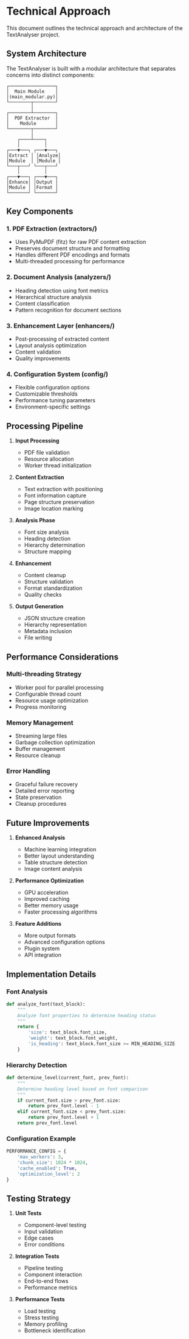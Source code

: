 # Technical Approach

This document outlines the technical approach and architecture of the TextAnalyser project.

## System Architecture

The TextAnalyser is built with a modular architecture that separates concerns into distinct components:

```
┌─────────────────┐
│  Main Module    │
│(main_modular.py)│
└────────┬────────┘
         │
┌────────┴────────┐
│  PDF Extractor  │
│    Module       │
└────────┬────────┘
         │
    ┌────┴────┐
    │         │
┌───▼───┐ ┌───▼───┐
│Extract │ │Analyze│
│Module  │ │Module │
└───┬───┘ └───┬───┘
    │         │
┌───▼───┐ ┌───▼───┐
│Enhance│ │Output │
│Module │ │Format │
└───────┘ └───────┘
```

## Key Components

### 1. PDF Extraction (extractors/)
- Uses PyMuPDF (fitz) for raw PDF content extraction
- Preserves document structure and formatting
- Handles different PDF encodings and formats
- Multi-threaded processing for performance

### 2. Document Analysis (analyzers/)
- Heading detection using font metrics
- Hierarchical structure analysis
- Content classification
- Pattern recognition for document sections

### 3. Enhancement Layer (enhancers/)
- Post-processing of extracted content
- Layout analysis optimization
- Content validation
- Quality improvements

### 4. Configuration System (config/)
- Flexible configuration options
- Customizable thresholds
- Performance tuning parameters
- Environment-specific settings

## Processing Pipeline

1. **Input Processing**
   - PDF file validation
   - Resource allocation
   - Worker thread initialization

2. **Content Extraction**
   - Text extraction with positioning
   - Font information capture
   - Page structure preservation
   - Image location marking

3. **Analysis Phase**
   - Font size analysis
   - Heading detection
   - Hierarchy determination
   - Structure mapping

4. **Enhancement**
   - Content cleanup
   - Structure validation
   - Format standardization
   - Quality checks

5. **Output Generation**
   - JSON structure creation
   - Hierarchy representation
   - Metadata inclusion
   - File writing

## Performance Considerations

### Multi-threading Strategy
- Worker pool for parallel processing
- Configurable thread count
- Resource usage optimization
- Progress monitoring

### Memory Management
- Streaming large files
- Garbage collection optimization
- Buffer management
- Resource cleanup

### Error Handling
- Graceful failure recovery
- Detailed error reporting
- State preservation
- Cleanup procedures

## Future Improvements

1. **Enhanced Analysis**
   - Machine learning integration
   - Better layout understanding
   - Table structure detection
   - Image content analysis

2. **Performance Optimization**
   - GPU acceleration
   - Improved caching
   - Better memory usage
   - Faster processing algorithms

3. **Feature Additions**
   - More output formats
   - Advanced configuration options
   - Plugin system
   - API integration

## Implementation Details

### Font Analysis
```python
def analyze_font(text_block):
    """
    Analyze font properties to determine heading status
    """
    return {
        'size': text_block.font_size,
        'weight': text_block.font_weight,
        'is_heading': text_block.font_size >= MIN_HEADING_SIZE
    }
```

### Hierarchy Detection
```python
def determine_level(current_font, prev_font):
    """
    Determine heading level based on font comparison
    """
    if current_font.size > prev_font.size:
        return prev_font.level - 1
    elif current_font.size < prev_font.size:
        return prev_font.level + 1
    return prev_font.level
```

### Configuration Example
```python
PERFORMANCE_CONFIG = {
    'max_workers': 3,
    'chunk_size': 1024 * 1024,
    'cache_enabled': True,
    'optimization_level': 2
}
```

## Testing Strategy

1. **Unit Tests**
   - Component-level testing
   - Input validation
   - Edge cases
   - Error conditions

2. **Integration Tests**
   - Pipeline testing
   - Component interaction
   - End-to-end flows
   - Performance metrics

3. **Performance Tests**
   - Load testing
   - Stress testing
   - Memory profiling
   - Bottleneck identification
